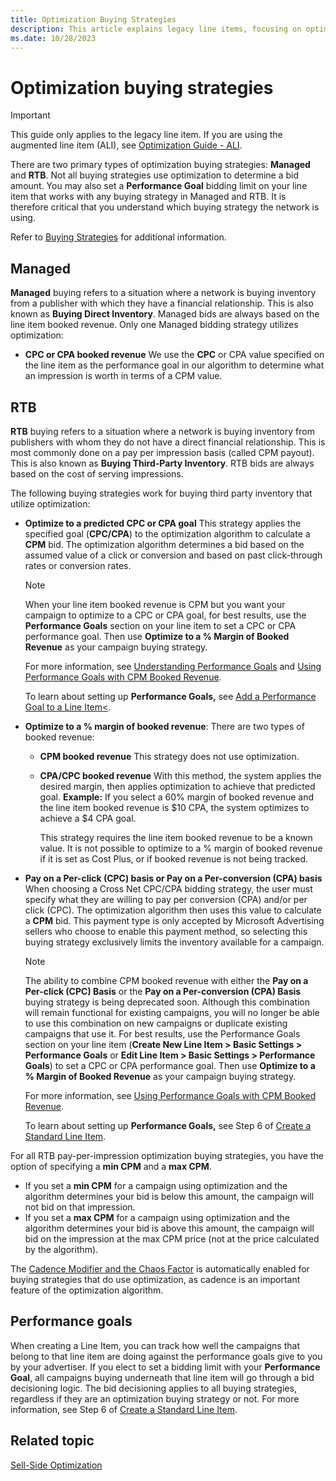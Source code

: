```yaml
---
title: Optimization Buying Strategies
description: This article explains legacy line items, focusing on optimizing buying strategies through two main approaches.managed and RTB.
ms.date: 10/28/2023
---
```


# Optimization buying strategies

> [!IMPORTANT]
> This guide only applies to the legacy line item. If you are using the augmented line item (ALI), see [Optimization Guide - ALI](optimization-guide-ali.md).

There are two primary types of optimization buying strategies: **Managed** and **RTB**. Not all buying strategies use optimization to determine a bid amount. You may also set a **Performance Goal** bidding limit on your line item that works with any buying strategy in Managed and RTB. It is therefore critical that you understand which buying
strategy the network is using.

Refer to [Buying Strategies](buying-strategies.md) for additional information.

## Managed

**Managed** buying refers to a situation where a network is buying inventory from a publisher with which they have a financial relationship. This is also known as **Buying Direct Inventory**. Managed bids are always based on the line item booked revenue. Only one Managed bidding strategy utilizes optimization:

- **CPC or CPA booked revenue** We use the **CPC** or CPA value specified on the line item as the performance goal in our algorithm to determine what an impression is worth in terms of a CPM value.

## RTB

**RTB** buying refers to a situation where a network is buying inventory from publishers with whom they do not have a direct financial relationship. This is most commonly done on a pay per impression basis (called CPM payout). This is also known as **Buying Third-Party Inventory**. RTB bids are always based on the cost of serving
impressions.

The following buying strategies work for buying third party inventory that utilize optimization:

- **Optimize to a predicted CPC or CPA goal** This strategy applies the specified goal (**CPC/CPA**) to the optimization algorithm to calculate a **CPM** bid. The optimization algorithm determines a bid based on the assumed value of a click or conversion and based on past click-through rates or conversion rates.
  
   > [!NOTE]
   > When your line item booked revenue is CPM but you want your campaign to optimize to a CPC or CPA goal, for best results, use the **Performance Goals** section on your line item to set a CPC or CPA performance goal. Then use **Optimize to a % Margin of Booked Revenue** as your campaign buying strategy.
  >
  > For more information, see [Understanding Performance Goals](understanding-performance-goals.md) and [Using Performance Goals with CPM Booked Revenue](using-performance-goals-with-cpm-booked-revenue.md).
  >
  > To learn about setting up **Performance Goals,** see [Add a Performance Goal to a Line Item<](add-a-performance-goal-to-a-line-item.md).

- **Optimize to a % margin of booked revenue**: There are two types of booked revenue:
  - **CPM booked revenue** This strategy does not use optimization.

  - **CPA/CPC booked revenue** With this method, the system applies the desired margin, then applies optimization to achieve that predicted goal. **Example:** If you select a 60% margin of booked revenue and the line item booked revenue is $10 CPA, the system optimizes to achieve a $4 CPA goal.

    This strategy requires the line item booked revenue to be a known value. It is not possible to optimize to a % margin of booked revenue if it is set as Cost Plus, or if booked revenue is not being tracked.

- **Pay on a Per-click (CPC) basis or Pay on a Per-conversion (CPA) basis** When choosing a Cross Net CPC/CPA bidding strategy, the user must specify what they are willing to pay per conversion (CPA) and/or per click (CPC). The optimization algorithm then uses this value to calculate a **CPM** bid. This payment type is only accepted by Microsoft Advertising sellers who choose to enable this payment method, so selecting this buying strategy exclusively limits the inventory available for a campaign.
  
   > [!NOTE]
   > The ability to combine CPM booked revenue with either the **Pay on a Per-click (CPC) Basis** or the **Pay on a Per-conversion (CPA) Basis** buying strategy is being deprecated soon. Although this combination will remain functional for existing campaigns, you will no longer be able to use this combination on new campaigns or duplicate existing campaigns that use it. For best results, use the Performance Goals section on your line item (**Create New Line Item  \>  Basic Settings \>  Performance Goals**
   >  or **Edit Line Item  \>  Basic Settings  \>  Performance Goals**) to set a CPC or CPA performance goal. Then use **Optimize to a % Margin of Booked Revenue** as your campaign buying strategy.
   >
   > For more information, see [Using Performance Goals with CPM Booked Revenue](using-performance-goals-with-cpm-booked-revenue.md).
   >
   > To learn about setting up **Performance Goals,** see Step 6 of [Create a Standard Line Item](create-a-standard-line-item.md).

For all RTB pay-per-impression optimization buying strategies, you have the option of specifying a **min CPM** and a **max CPM**.

- If you set a **min CPM** for a campaign using optimization and the algorithm determines your bid is below this amount, the campaign will not bid on that impression.
- If you set a **max CPM** for a campaign using optimization and the algorithm determines your bid is above this amount, the campaign will
  bid on the impression at the max CPM price (not at the price calculated by the algorithm).

The [Cadence Modifier and the Chaos Factor](cadence-modifier-and-the-chaos-factor.md) is automatically enabled for buying strategies that do use optimization, as cadence is an important feature of the optimization algorithm.

## Performance goals

When creating a Line Item, you can track how well the campaigns that belong to that line item are doing against the performance goals give to you by your advertiser. If you elect to set a bidding limit with your **Performance Goal**, all campaigns buying underneath that line item will go through a bid decisioning logic. The bid decisioning applies to all buying strategies, regardless if they are an optimization buying strategy or not. For more information, see Step 6 of [Create a Standard Line Item](create-a-standard-line-item.md).

## Related topic

[Sell-Side Optimization](sell-side-optimization.md)